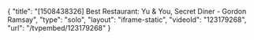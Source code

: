 {
    "title": "[1508438326] Best Restaurant: Yu & You, Secret Diner - Gordon Ramsay",
    "type": "solo",
    "layout": "iframe-static",
    "videoId": "123179268",
    "url": "\/tvpembed\/123179268"
}